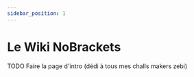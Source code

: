 ```yaml
---
sidebar_position: 1
---
```


# Le Wiki NoBrackets

TODO Faire la page d'intro (dédi à tous mes challs makers zebi)